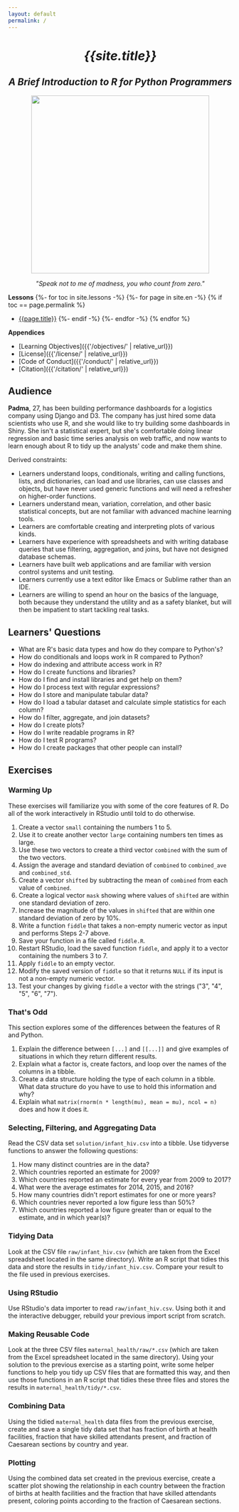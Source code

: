 ```yaml
---
layout: default
permalink: /
---
```


<div align="center">
  <h1><em>{{site.title}}</em></h1>
  <h2><em>A Brief Introduction to R for Python Programmers</em></h2>
  <img src="{{'/files/cthulhu.png' | relative_url}}" width="400" />
  <p><em>"Speak not to me of madness, you who count from zero."</em></p>
</div>

**Lessons**
{%- for toc in site.lessons -%}
  {%- for page in site.en -%}
    {% if toc == page.permalink %}
- [{{page.title}}]({{page.permalink}})
    {%- endif -%}
  {%- endfor -%}
{% endfor %}

**Appendices**

- [Learning Objectives]({{'/objectives/' | relative_url}})
- [License]({{'/license/' | relative_url}})
- [Code of Conduct]({{'/conduct/' | relative_url}})
- [Citation]({{'/citation/' | relative_url}})

## Audience

**Padma**, 27, has been building performance dashboards for a logistics company using Django and D3.
The company has just hired some data scientists who use R,
and she would like to try building some dashboards in Shiny.
She isn't a statistical expert,
but she's comfortable doing linear regression and basic time series analysis on web traffic,
and now wants to learn enough about R to tidy up the analysts' code and make them shine.

Derived constraints:

- Learners understand loops, conditionals, writing and calling functions, lists, and dictionaries,
  can load and use libraries,
  can use classes and objects,
  but have never used generic functions and will need a refresher on higher-order functions.
- Learners understand mean, variation, correlation, and other basic statistical concepts,
  but are not familiar with advanced machine learning tools.
- Learners are comfortable creating and interpreting plots of various kinds.
- Learners have experience with spreadsheets
  and with writing database queries that use filtering, aggregation, and joins,
  but have not designed database schemas.
- Learners have built web applications
  and are familiar with version control systems and unit testing.
- Learners currently use a text editor like Emacs or Sublime rather than an IDE.
- Learners are willing to spend an hour on the basics of the language,
  both because they understand the utility and as a safety blanket,
  but will then be impatient to start tackling real tasks.

## Learners' Questions

- What are R's basic data types and how do they compare to Python's?
- How do conditionals and loops work in R compared to Python?
- How do indexing and attribute access work in R?
- How do I create functions and libraries?
- How do I find and install libraries and get help on them?
- How do I process text with regular expressions?
- How do I store and manipulate tabular data?
- How do I load a tabular dataset and calculate simple statistics for each column?
- How do I filter, aggregate, and join datasets?
- How do I create plots?
- How do I write readable programs in R?
- How do I test R programs?
- How do I create packages that other people can install?

## Exercises

### Warming Up

These exercises will familiarize you with some of the core features of R.
Do all of the work interactively in RStudio until told to do otherwise.

1.  Create a vector `small` containing the numbers 1 to 5.
2.  Use it to create another vector `large` containing numbers ten times as large.
3.  Use these two vectors to create a third vector `combined` with the sum of the two vectors.
4.  Assign the average and standard deviation of `combined` to `combined_ave` and `combined_std`.
5.  Create a vector `shifted` by subtracting the mean of `combined` from each value of `combined`.
6.  Create a logical vector `mask` showing where values of `shifted` are within one standard deviation of zero.
7.  Increase the magnitude of the values in `shifted` that are within one standard deviation of zero by 10%.
8.  Write a function `fiddle` that takes a non-empty numeric vector as input and performs Steps 2-7 above.
9.  Save your function in a file called `fiddle.R`.
10. Restart RStudio, load the saved function `fiddle`, and apply it to a vector containing the numbers 3 to 7.
11. Apply `fiddle` to an empty vector.
12. Modify the saved version of `fiddle` so that it returns `NULL` if its input is not a non-empty numeric vector.
13. Test your changes by giving `fiddle` a vector with the strings ("3", "4", "5", "6", "7").

### That's Odd

This section explores some of the differences between the features of R and Python.

1.  Explain the difference between `[...]` and `[[...]]`
    and give examples of situations in which they return different results.
2.  Explain what a factor is,
    create factors,
    and loop over the names of the columns in a tibble.
3.  Create a data structure holding the type of each column in a tibble.
    What data structure do you have to use to hold this information and why?
4.  Explain what `matrix(rnorm(n * length(mu), mean = mu), ncol = n)` does and how it does it.

### Selecting, Filtering, and Aggregating Data

Read the CSV data set `solution/infant_hiv.csv` into a tibble.
Use tidyverse functions to answer the following questions:

1. How many distinct countries are in the data?
1. Which countries reported an estimate for 2009?
1. Which countries reported an estimate for every year from 2009 to 2017?
1. What were the average estimates for 2014, 2015, and 2016?
1. How many countries didn't report estimates for one or more years?
1. Which countries never reported a low figure less than 50%?
1. Which countries reported a low figure greater than or equal to the estimate, and in which year(s)?

### Tidying Data

Look at the CSV file `raw/infant_hiv.csv`
(which are taken from the Excel spreadsheet located in the same directory).
Write an R script that tidies this data and store the results in `tidy/infant_hiv.csv`.
Compare your result to the file used in previous exercises.

### Using RStudio

Use RStudio's data importer to read `raw/infant_hiv.csv`.
Using both it and the interactive debugger,
rebuild your previous import script from scratch.

### Making Reusable Code

Look at the three CSV files `maternal_health/raw/*.csv`
(which are taken from the Excel spreadsheet located in the same directory).
Using your solution to the previous exercise as a starting point,
write some helper functions to help you tidy up CSV files that are formatted this way,
and then use those functions in an R script that tidies these three files
and stores the results in `maternal_health/tidy/*.csv`.

### Combining Data

Using the tidied `maternal_health` data files from the previous exercise,
create and save a single tidy data set that has fraction of birth at health facilities,
fraction that have skilled attendants present,
and fraction of Caesarean sections
by country and year.

### Plotting

Using the combined data set created in the previous exercise,
create a scatter plot showing the relationship in each country
between the fraction of births at health facilities
and the fraction that have skilled attendants present,
coloring points according to the fraction of Caesarean sections.
